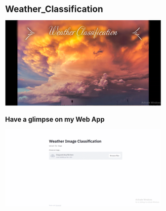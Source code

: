 # Weather_Classification

![Alt text](https://github.com/vishvpatel-97/Weather_Classification/blob/main/images/Weather.PNG)

## Have a glimpse on my Web App

![Alt text](https://github.com/vishvpatel-97/Weather_Classification/blob/main/images/Weather_Classification.gif)
